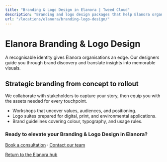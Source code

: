 ```yaml
---
title: "Branding & Logo Design in Elanora | Tweed Cloud"
description: "Branding and logo design packages that help Elanora organisations stand out."
url: "/locations/elanora/branding-logo-design/"
---
```


# Elanora Branding & Logo Design

A recognisable identity gives Elanora organisations an edge. Our designers guide you through brand discovery and translate insights into memorable visuals.

## Strategic branding from concept to rollout

We collaborate with stakeholders to capture your story, then equip you with the assets needed for every touchpoint.

- Workshops that uncover values, audiences, and positioning.
- Logo suites prepared for digital, print, and environmental applications.
- Brand guidelines covering colour, typography, and usage rules.

### Ready to elevate your Branding & Logo Design in Elanora?

[Book a consultation](/consultation/) · [Contact our team](/contact/)

[Return to the Elanora hub](/locations/elanora/)
